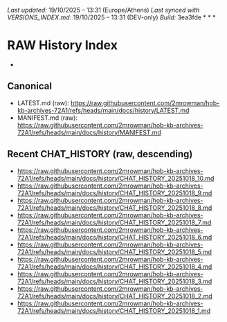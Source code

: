 *Last updated:* 19/10/2025 – 13:31 (Europe/Athens)
*Last synced with VERSIONS_INDEX.md:* 19/10/2025 – 13:31 (DEV-only)
*Build:* 3ea3fde
*
*
*
# RAW History Index
*

## Canonical
- LATEST.md (raw): https://raw.githubusercontent.com/2mrowman/hob-kb-archives-72A1/refs/heads/main/docs/history/LATEST.md
- MANIFEST.md (raw): https://raw.githubusercontent.com/2mrowman/hob-kb-archives-72A1/refs/heads/main/docs/history/MANIFEST.md

## Recent CHAT_HISTORY (raw, descending)
<!-- Διατήρησε μόνο τις πιο πρόσφατες 5–10 εγγραφές -->
- https://raw.githubusercontent.com/2mrowman/hob-kb-archives-72A1/refs/heads/main/docs/history/CHAT_HISTORY_20251018_10.md
- https://raw.githubusercontent.com/2mrowman/hob-kb-archives-72A1/refs/heads/main/docs/history/CHAT_HISTORY_20251018_9.md
- https://raw.githubusercontent.com/2mrowman/hob-kb-archives-72A1/refs/heads/main/docs/history/CHAT_HISTORY_20251018_8.md
- https://raw.githubusercontent.com/2mrowman/hob-kb-archives-72A1/refs/heads/main/docs/history/CHAT_HISTORY_20251018_7.md
- https://raw.githubusercontent.com/2mrowman/hob-kb-archives-72A1/refs/heads/main/docs/history/CHAT_HISTORY_20251018_6.md
- https://raw.githubusercontent.com/2mrowman/hob-kb-archives-72A1/refs/heads/main/docs/history/CHAT_HISTORY_20251018_5.md
- https://raw.githubusercontent.com/2mrowman/hob-kb-archives-72A1/refs/heads/main/docs/history/CHAT_HISTORY_20251018_4.md
- https://raw.githubusercontent.com/2mrowman/hob-kb-archives-72A1/refs/heads/main/docs/history/CHAT_HISTORY_20251018_3.md
- https://raw.githubusercontent.com/2mrowman/hob-kb-archives-72A1/refs/heads/main/docs/history/CHAT_HISTORY_20251018_2.md
- https://raw.githubusercontent.com/2mrowman/hob-kb-archives-72A1/refs/heads/main/docs/history/CHAT_HISTORY_20251018_1.md
